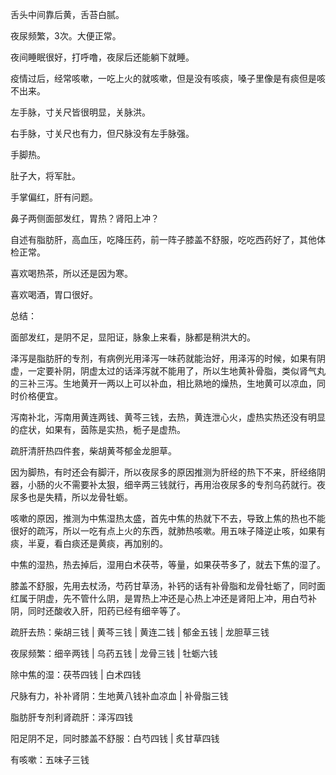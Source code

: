 舌头中间靠后黄，舌苔白腻。

夜尿频繁，3次。大便正常。

夜间睡眠很好，打呼噜，夜尿后还能躺下就睡。

疫情过后，经常咳嗽，一吃上火的就咳嗽，但是没有咳痰，嗓子里像是有痰但是咳不出来。

左手脉，寸关尺皆很明显，关脉洪。

右手脉，寸关尺也有力，但尺脉没有左手脉强。

手脚热。

肚子大，将军肚。

手掌偏红，肝有问题。

鼻子两侧面部发红，胃热？肾阳上冲？

自述有脂肪肝，高血压，吃降压药，前一阵子膝盖不舒服，吃吃西药好了，其他体检正常。

喜欢喝热茶，所以还是因为寒。

喜欢喝酒，胃口很好。

总结：

面部发红，是阴不足，显阳证，脉象上来看，脉都是稍洪大的。

泽泻是脂肪肝的专剂，有病例光用泽泻一味药就能治好，用泽泻的时候，如果有阴虚，一定要补阴，阴虚太过的话泽泻就不能用了，所以生地黄补骨脂，类似肾气丸的三补三泻。生地黄开一两以上可以补血，相比熟地的燥热，生地黄可以凉血，同时价格便宜。

泻南补北，泻南用黄连两钱、黄芩三钱，去热，黄连泄心火，虚热实热还没有明显的症状，如果有，茵陈是实热，栀子是虚热。

疏肝清肝热四件套，柴胡黄芩郁金龙胆草。

因为脚热，有时还会有脚汗，所以夜尿多的原因推测为肝经的热下不来，肝经络阴器，小肠的火不需要补太狠，细辛两三钱就行，再用治夜尿多的专剂乌药就行。夜尿多也是失精，所以龙骨牡蛎。

咳嗽的原因，推测为中焦湿热太盛，首先中焦的热就下不去，导致上焦的热也不能很好的疏泻，所以一吃有点上火的东西，就肺热咳嗽。用五味子降逆止咳，如果有痰，半夏，看白痰还是黄痰，再加别的。

中焦的湿热，热去掉后，湿用白术茯苓，等量，如果茯苓多了，就去下焦的湿了。

膝盖不舒服，先用去杖汤，芍药甘草汤，补钙的话有补骨脂和龙骨牡蛎了，同时面红属于阴虚，先不管什么阴，是胃热上冲还是心热上冲还是肾阳上冲，用白芍补阴，同时还酸收入肝，阳药已经有细辛等了。

疏肝去热：柴胡三钱 | 黄芩三钱 | 黄连二钱 | 郁金五钱 | 龙胆草三钱 

夜尿频繁：细辛两钱 | 乌药五钱 | 龙骨三钱 | 牡蛎六钱

除中焦的湿：茯苓四钱 | 白术四钱

尺脉有力，补补肾阴：生地黄八钱补血凉血 | 补骨脂三钱

脂肪肝专剂利肾疏肝：泽泻四钱

阳足阴不足，同时膝盖不舒服：白芍四钱 | 炙甘草四钱

有咳嗽：五味子三钱